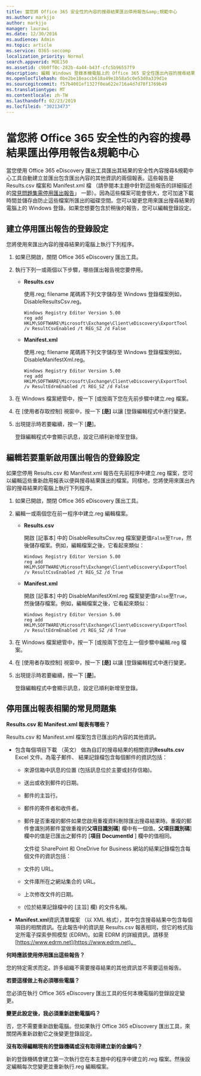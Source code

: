 ```yaml
---
title: 當您將 Office 365 安全性的內容的搜尋結果匯出停用報告&amp;規範中心
ms.author: markjjo
author: markjjo
manager: laurawi
ms.date: 12/30/2016
ms.audience: Admin
ms.topic: article
ms.service: O365-seccomp
localization_priority: Normal
search.appverid: MOE150
ms.assetid: c9b0ff0c-282b-4a44-b43f-cfc5b96557f9
description: 編輯 Windows 登錄本機電腦上的 Office 365 安全性匯出內容的搜尋結果時停用報告&amp;Comliance 中心。停用這些報告可加速下載時間及儲存的磁碟空間。
ms.openlocfilehash: 0be2be18eaccb618a49e1b58a5c0e53d0a339d1e
ms.sourcegitcommit: f57b4001ef1327f0ea622e716a4d7d78f1769b49
ms.translationtype: MT
ms.contentlocale: zh-TW
ms.lasthandoff: 02/23/2019
ms.locfileid: "30213473"
---
```

# <a name="disable-reports-when-you-export-content-search-results-in-the-office-365-security-amp-compliance-center"></a>當您將 Office 365 安全性的內容的搜尋結果匯出停用報告&amp;規範中心

當您使用 Office 365 eDiscovery 匯出工具匯出其結果的安全性內容搜尋&amp;規範中心工具自動建立並匯出包含匯出內容的其他資訊的兩個報表。這些報告是 Results.csv 檔案和 Manifest.xml 檔 （請參閱本主題中針對這些報告的詳細描述的[常見問題集需停用匯出報告](#frequently-asked-questions-about-disabling-export-reports)」 一節）。因為這些檔案可能會很大，您可加速下載時間並儲存由防止這些檔案所匯出的磁碟空間。您可以變更您用來匯出搜尋結果的電腦上的 Windows 登錄。如果您想要包含於稍後的報告，您可以編輯登錄設定。 
  
## <a name="create-registry-settings-to-disable-the-export-reports"></a>建立停用匯出報告的登錄設定

您將使用來匯出內容的搜尋結果的電腦上執行下列程序。
  
1. 如果已開啟，關閉 Office 365 eDiscovery 匯出工具。
    
2. 執行下列一或兩個以下步驟，哪些匯出報告視您要停用。
    
    - **Results.csv**
    
      使用.reg; filename 尾碼將下列文字儲存至 Windows 登錄檔案例如，DisableResultsCsv.reg。
    
      ```
      Windows Registry Editor Version 5.00
      reg add HKLM\SOFTWARE\Microsoft\Exchange\Client\eDiscovery\ExportTool /v ResultCsvEnabled /t REG_SZ /d False 
      ```

    - **Manifest.xml**
    
      使用.reg; filename 尾碼將下列文字儲存至 Windows 登錄檔案例如，DisableManifestXml.reg。
    
      ```
      Windows Registry Editor Version 5.00
      reg add HKLM\SOFTWARE\Microsoft\Exchange\Client\eDiscovery\ExportTool /v ResultEdrmEnabled /t REG_SZ /d False 
      ```

3. 在 Windows 檔案總管中，按一下 [或按兩下您在先前步驟中建立.reg 檔案。
    
4. 在 [使用者存取控制] 視窗中，按一下 **[是]** 以讓 [登錄編輯程式中進行變更。 
    
5. 出現提示時若要繼續，按一下 [**是**]。
    
    登錄編輯程式中會顯示訊息，設定已順利新增至登錄。
  
## <a name="edit-registry-settings-to-re-enable-the-export-reports"></a>編輯若要重新啟用匯出報告的登錄設定

如果您停用 Results.csv 和 Manifest.xml 報告在先前程序中建立.reg 檔案，您可以編輯這些重新啟用報表以便與搜尋結果匯出的檔案。同樣地，您將使用來匯出內容的搜尋結果的電腦上執行下列程序。
  
1. 如果已開啟，關閉 Office 365 eDiscovery 匯出工具。
    
2. 編輯一或兩個您在前一程序中建立.reg 編輯檔案。
    
    - **Results.csv**
    
        開啟 [記事本] 中的 DisableResultsCsv.reg 檔案變更值`False`至`True`，然後儲存檔案。例如，編輯檔案之後，它看起來類似：
    
        ```
        Windows Registry Editor Version 5.00
      reg add HKLM\SOFTWARE\Microsoft\Exchange\Client\eDiscovery\ExportTool /v ResultCsvEnabled /t REG_SZ /d True
        ```

    - **Manifest.xml**
    
        開啟 [記事本] 中的 DisableManifestXml.reg 檔案變更值`False`至`True`，然後儲存檔案。例如，編輯檔案之後，它看起來類似：
    
      ```
      Windows Registry Editor Version 5.00
      reg add HKLM\SOFTWARE\Microsoft\Exchange\Client\eDiscovery\ExportTool /v ResultEdrmEnabled /t REG_SZ /d True
      ```

3. 在 Windows 檔案總管中，按一下 [或按兩下您在上一個步驟中編輯.reg 檔案。
    
4. 在 [使用者存取控制] 視窗中，按一下 **[是]** 以讓 [登錄編輯程式中進行變更。 
    
5. 出現提示時若要繼續，按一下 [**是**]。
    
    登錄編輯程式中會顯示訊息，設定已順利新增至登錄。
  
## <a name="frequently-asked-questions-about-disabling-export-reports"></a>停用匯出報表相關的常見問題集
<a name="faqs"> </a>

 **Results.csv 和 Manifest.xml 報表有哪些？**
  
Results.csv 和 Manifest.xml 檔案包含已匯出的內容的其他資訊。
  
- 包含每個項目下載 （英文） 做為自訂的搜尋結果的相關資訊**Results.csv** Excel 文件。為電子郵件、 結果記錄檔包含每個郵件的資訊包括： 
    
  - 來源信箱中訊息的位置 (包括訊息位於主要或封存信箱)。
    
  - 送出或收到郵件的日期。
    
  - 郵件的主旨行。
    
  - 郵件的寄件者和收件者。
    
  - 郵件是否重複的郵件如果您啟用重複資料刪除匯出搜尋結果時。重複的郵件會識別將郵件當做重複的**父項目識別碼**] 欄中有一個值。**父項目識別碼**] 欄中的值是已匯出之郵件的 [**項目 DocumentId** ] 欄中的值相同。 
    
    文件從 SharePoint 和 OneDrive for Business 網站的結果記錄檔包含每個文件的資訊包括：
    
  - 文件的 URL。
    
  - 文件庫所在之網站集合的 URL。
    
  - 上次修改文件的日期。
    
  - (位於結果記錄檔中的 [主旨] 欄) 的文件名稱。
    
- **Manifest.xml**資訊清單檔案 （以 XML 格式），其中包含搜尋結果中包含每個項目的相關資訊。在此報告中的資訊是 Results.csv 報表相同，但它的格式指定所電子探索參照模型 (EDRM)。如需 EDRM 的詳細資訊，請移至[https://www.edrm.net](https://www.edrm.net)。
    
 **何時應該使用停用匯出這些報告？**
  
您的特定需求而定。許多組織不需要搜尋結果的其他資訊並不需要這些報告。
  
 **若要這樣做上有必須哪些電腦？**
  
 您必須在執行 Office 365 eDiscovery 匯出工具的任何本機電腦的登錄設定變更。 
  
 **變更此設定後，我必須重新啟動電腦吗？**
  
否，您不需要重新啟動電腦。但如果執行 Office 365 eDiscovery 匯出工具，來關閉再重新啟動它之後變更登錄設定。
  
 **沒有取得編輯現有的登錄機碼或沒有取得建立新的金鑰吗？**
  
新的登錄機碼會建立第一次執行您在本主題中的程序中建立的.reg 檔案。然後設定編輯每次您變更並重新執行.reg 編輯檔案。
